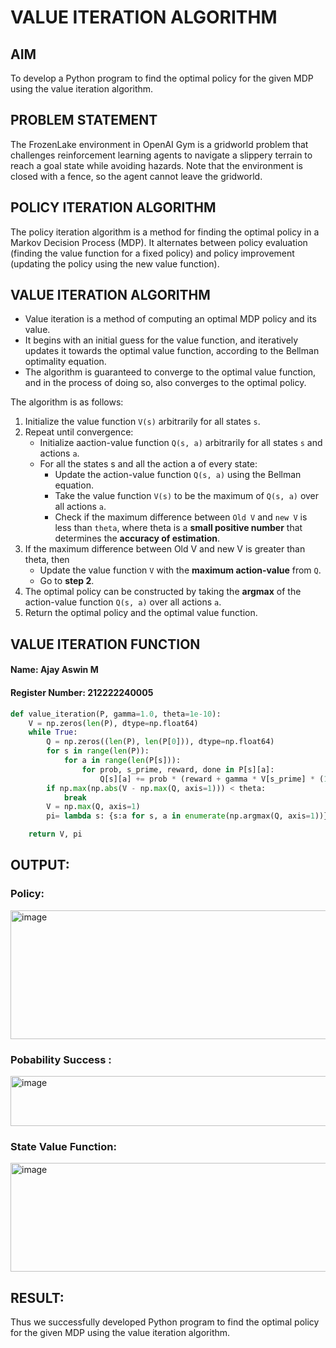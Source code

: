 # VALUE ITERATION ALGORITHM

## AIM
To develop a Python program to find the optimal policy for the given MDP using the value iteration algorithm.

## PROBLEM STATEMENT
The FrozenLake environment in OpenAI Gym is a gridworld problem that challenges reinforcement learning agents to navigate a slippery terrain to reach a goal state while avoiding hazards. Note that the environment is closed with a fence, so the agent cannot leave the gridworld.

## POLICY ITERATION ALGORITHM
The policy iteration algorithm is a method for finding the optimal policy in a Markov Decision Process (MDP). It alternates between policy evaluation (finding the value function for a fixed policy) and policy improvement (updating the policy using the new value function).

## VALUE ITERATION ALGORITHM
- Value iteration is a method of computing an optimal MDP policy  and its value.
- It begins with an initial guess for the value function, and iteratively updates it towards the optimal value function, according to the Bellman optimality equation.
- The algorithm is guaranteed to converge to the optimal value function, and in the process of doing so, also converges to the optimal policy.

The algorithm is as follows:
1. Initialize the value function `V(s)` arbitrarily for all states `s`.
2. Repeat until convergence:
    - Initialize aaction-value function `Q(s, a)` arbitrarily for all states `s` and actions `a`.
    - For all the states s and all the action a of every state:
        - Update the action-value function `Q(s, a)` using the Bellman equation.
        - Take the value function `V(s)` to be the maximum of `Q(s, a)` over all actions `a`.
        - Check if the maximum difference between `Old V` and `new V` is less than `theta`, where theta is a **small positive number** that determines the **accuracy of estimation**.
3. If the maximum difference between Old V and new V is greater than theta, then
    - Update the value function `V` with the **maximum action-value** from `Q`.
    - Go to **step 2**.
4. The optimal policy can be constructed by taking the **argmax** of the action-value function `Q(s, a)` over all actions `a`.
5. Return the optimal policy and the optimal value function.

## VALUE ITERATION FUNCTION
#### Name: Ajay Aswin M
#### Register Number: 212222240005
```python
def value_iteration(P, gamma=1.0, theta=1e-10):
    V = np.zeros(len(P), dtype=np.float64)
    while True:
        Q = np.zeros((len(P), len(P[0])), dtype=np.float64)
        for s in range(len(P)):
            for a in range(len(P[s])):
                for prob, s_prime, reward, done in P[s][a]:
                    Q[s][a] += prob * (reward + gamma * V[s_prime] * (1.0 - done))
        if np.max(np.abs(V - np.max(Q, axis=1))) < theta:
            break
        V = np.max(Q, axis=1)
        pi= lambda s: {s:a for s, a in enumerate(np.argmax(Q, axis=1))}[s]

    return V, pi

```

## OUTPUT:


### Policy:
<img width="553" height="206" alt="image" src="https://github.com/user-attachments/assets/886c5cfd-00e9-4687-8b2d-9455ea73497d" />

### Pobability Success :
<img width="841" height="80" alt="image" src="https://github.com/user-attachments/assets/ee1ed8f3-6128-4251-ab52-2817d98b50b8" />

### State Value Function:
<img width="641" height="174" alt="image" src="https://github.com/user-attachments/assets/7e7a1be0-8708-48b6-b2a4-f90b3405501d" />


## RESULT:

Thus we successfully developed Python program to find the optimal policy for the given MDP using the value iteration algorithm.
